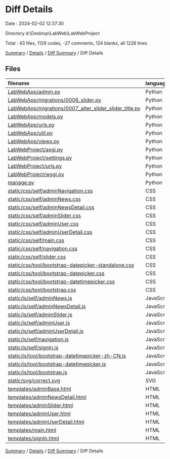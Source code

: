 # Diff Details

Date : 2024-02-02 12:37:30

Directory d:\\Desktop\\LabWeb\\LabWebProject

Total : 43 files,  1129 codes, -27 comments, 124 blanks, all 1226 lines

[Summary](results.md) / [Details](details.md) / [Diff Summary](diff.md) / Diff Details

## Files
| filename | language | code | comment | blank | total |
| :--- | :--- | ---: | ---: | ---: | ---: |
| [LabWebApp/admin.py](/LabWebApp/admin.py) | Python | 1 | 0 | 0 | 1 |
| [LabWebApp/migrations/0006_slider.py](/LabWebApp/migrations/0006_slider.py) | Python | 17 | 1 | 6 | 24 |
| [LabWebApp/migrations/0007_alter_slider_slider_title.py](/LabWebApp/migrations/0007_alter_slider_slider_title.py) | Python | 12 | 1 | 6 | 19 |
| [LabWebApp/models.py](/LabWebApp/models.py) | Python | 6 | 0 | 2 | 8 |
| [LabWebApp/urls.py](/LabWebApp/urls.py) | Python | 3 | 0 | 0 | 3 |
| [LabWebApp/util.py](/LabWebApp/util.py) | Python | 2 | 0 | 0 | 2 |
| [LabWebApp/views.py](/LabWebApp/views.py) | Python | 189 | 0 | 10 | 199 |
| [LabWebProject/asgi.py](/LabWebProject/asgi.py) | Python | 6 | -8 | 2 | 0 |
| [LabWebProject/settings.py](/LabWebProject/settings.py) | Python | 8 | -11 | 3 | 0 |
| [LabWebProject/urls.py](/LabWebProject/urls.py) | Python | 14 | -15 | 0 | -1 |
| [LabWebProject/wsgi.py](/LabWebProject/wsgi.py) | Python | 6 | -8 | 2 | 0 |
| [manage.py](/manage.py) | Python | 2 | -2 | 0 | 0 |
| [static/css/self/adminNavigation.css](/static/css/self/adminNavigation.css) | CSS | 49 | 0 | 2 | 51 |
| [static/css/self/adminNews.css](/static/css/self/adminNews.css) | CSS | -9 | 0 | -4 | -13 |
| [static/css/self/adminNewsDetail.css](/static/css/self/adminNewsDetail.css) | CSS | 7 | 0 | 2 | 9 |
| [static/css/self/adminSlider.css](/static/css/self/adminSlider.css) | CSS | 317 | 0 | 44 | 361 |
| [static/css/self/adminUser.css](/static/css/self/adminUser.css) | CSS | 207 | 0 | 28 | 235 |
| [static/css/self/adminUserDetail.css](/static/css/self/adminUserDetail.css) | CSS | -2 | 0 | 0 | -2 |
| [static/css/self/main.css](/static/css/self/main.css) | CSS | 14 | 0 | -4 | 10 |
| [static/css/self/navigation.css](/static/css/self/navigation.css) | CSS | 9 | 0 | 0 | 9 |
| [static/css/self/slider.css](/static/css/self/slider.css) | CSS | 14 | 0 | 1 | 15 |
| [static/css/tool/bootstrap-datepicker-standalone.css](/static/css/tool/bootstrap-datepicker-standalone.css) | CSS | -503 | -6 | -1 | -510 |
| [static/css/tool/bootstrap-datepicker.css](/static/css/tool/bootstrap-datepicker.css) | CSS | -470 | -6 | -1 | -477 |
| [static/css/tool/bootstrap-datetimepicker.css](/static/css/tool/bootstrap-datetimepicker.css) | CSS | 2 | 8 | 1 | 11 |
| [static/css/tool/bootstrap.css](/static/css/tool/bootstrap.css) | CSS | 846 | 9 | 1 | 856 |
| [static/js/self/adminNews.js](/static/js/self/adminNews.js) | JavaScript | -18 | 0 | -2 | -20 |
| [static/js/self/adminNewsDetail.js](/static/js/self/adminNewsDetail.js) | JavaScript | 5 | 0 | 1 | 6 |
| [static/js/self/adminSlider.js](/static/js/self/adminSlider.js) | JavaScript | 145 | 0 | 23 | 168 |
| [static/js/self/adminUser.js](/static/js/self/adminUser.js) | JavaScript | 78 | 0 | 3 | 81 |
| [static/js/self/adminUserDetail.js](/static/js/self/adminUserDetail.js) | JavaScript | -6 | 0 | -1 | -7 |
| [static/js/self/navigation.js](/static/js/self/navigation.js) | JavaScript | -3 | 0 | 0 | -3 |
| [static/js/self/signIn.js](/static/js/self/signIn.js) | JavaScript | -21 | 0 | -2 | -23 |
| [static/js/tool/bootstrap-datetimepicker-zh-CN.js](/static/js/tool/bootstrap-datetimepicker-zh-CN.js) | JavaScript | 12 | 4 | 1 | 17 |
| [static/js/tool/bootstrap-datetimepicker.js](/static/js/tool/bootstrap-datetimepicker.js) | JavaScript | 1 | 0 | 0 | 1 |
| [static/js/tool/bootstrap.js](/static/js/tool/bootstrap.js) | JavaScript | 1 | 6 | 0 | 7 |
| [static/svg/correct.svg](/static/svg/correct.svg) | SVG | 6 | 0 | 0 | 6 |
| [templates/adminBase.html](/templates/adminBase.html) | HTML | 6 | 0 | 0 | 6 |
| [templates/adminNewsDetail.html](/templates/adminNewsDetail.html) | HTML | 9 | 0 | 0 | 9 |
| [templates/adminSlider.html](/templates/adminSlider.html) | HTML | 114 | 0 | 0 | 114 |
| [templates/adminUser.html](/templates/adminUser.html) | HTML | 49 | 0 | 1 | 50 |
| [templates/adminUserDetail.html](/templates/adminUserDetail.html) | HTML | 1 | 0 | 0 | 1 |
| [templates/main.html](/templates/main.html) | HTML | 2 | 0 | 0 | 2 |
| [templates/signIn.html](/templates/signIn.html) | HTML | 1 | 0 | 0 | 1 |

[Summary](results.md) / [Details](details.md) / [Diff Summary](diff.md) / Diff Details